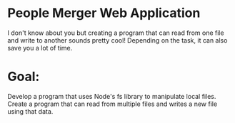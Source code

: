 # People Merger  Web Application

I don't know about you but creating a program that can read from one file and write to another sounds pretty cool! Depending on the task, it can also save you a lot of time.

# Goal:

Develop a program that uses Node's fs library to manipulate local files. Create a program that can read from multiple files and writes a new file using that data.
